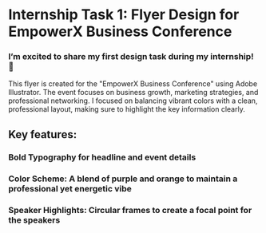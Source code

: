 # Internship Task 1: Flyer Design for EmpowerX Business Conference
### I’m excited to share my first design task during my internship! 🎉

This flyer is created for the "EmpowerX Business Conference" using Adobe Illustrator. The event focuses on business growth, marketing strategies, and professional networking. I focused on balancing vibrant colors with a clean, professional layout, making sure to highlight the key information clearly.

## Key features:

### Bold Typography for headline and event details

### Color Scheme: A blend of purple and orange to maintain a professional yet energetic vibe

### Speaker Highlights: Circular frames to create a focal point for the speakers

